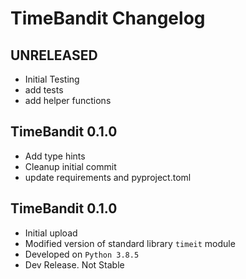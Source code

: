 # TimeBandit Changelog

## UNRELEASED

-   Initial Testing
-   add tests
-   add helper functions

## TimeBandit 0.1.0

-   Add type hints
-   Cleanup initial commit
-   update requirements and pyproject.toml

## TimeBandit 0.1.0

-   Initial upload
-   Modified version of standard library `timeit` module
-   Developed on `Python 3.8.5`
-   Dev Release. Not Stable
